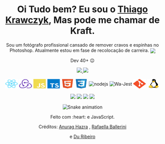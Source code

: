 <div>
  
  <h1 align="center">
    Oi Tudo bem? Eu sou o 
    <a href="https://www.linkedin.com/in/thiago-kraw/">Thiago Krawczyk</a>, 
    Mas pode me chamar de Kraft.
  </h1>
  
  <p align="center">
    Sou um fotógrafo profissional cansado de remover cravos e espinhas no Photoshop.
    Atualmente estou em fase de recolocação de carreira.
    <a href="https://www.youtube.com/channel/UCw7eTZH9S8oSwWneJtw8rpA?sub_confirmation=1" target="_blank">
      <img
           width="10%" 
           align="center" 
           valign="middle" 
           src="https://img.shields.io/youtube/channel/subscribers/UCViaNBT0SIeiVnZSEEtIfjw?label=Thiago Kraft&style=social" 
           target="_blank" 
      />
    </a>  
  </p>
  
  <p align="center">
   Dev 40+ 😉️
  </p>
  
</div>

<div align="center">
  <a href="https://github.com/thiagokraft">
    <img height="150em" src="https://github-readme-stats.vercel.app/api?username=thiagokraft&count_private=true&include_all_commits=true&show_icons=true&theme=vue-dark&hide_border=false&show_owner=true"/>
    <img height="150em" src="https://github-readme-stats.vercel.app/api/top-langs/?username=thiagokraft&theme=vue-dark&hide_border=false&&layout=compact"/>
  </a>
</div>

<div align="center" valign="top"><br>
  <img align="center" alt="React" height="30" width="40" src="https://raw.githubusercontent.com/devicons/devicon/master/icons/react/react-original.svg">
  <img align="center" alt="Redux" height="30" width="40" src="https://raw.githubusercontent.com/devicons/devicon/master/icons/redux/redux-original.svg">
  <img align="center" alt="Js" height="30" width="40" src="https://raw.githubusercontent.com/devicons/devicon/master/icons/javascript/javascript-plain.svg">
  <img align="center" alt="Js" height="30" width="40" src="https://raw.githubusercontent.com/devicons/devicon/master/icons/typescript/typescript-plain.svg">
  <img align="center" alt="HTML" height="30" width="40" src="https://raw.githubusercontent.com/devicons/devicon/master/icons/html5/html5-original.svg">
  <img align="center" alt="CSS" height="30" width="40" src="https://raw.githubusercontent.com/devicons/devicon/master/icons/css3/css3-original.svg">
  <img align="center" alt="nodejs" height="30" width="40" src="https://cdn.worldvectorlogo.com/logos/nodejs-icon.svg">
  <img align="center" alt="Wa-Jest" height="30" width="40" src="https://cdn.jsdelivr.net/gh/devicons/devicon/icons/jest/jest-plain.svg">
  <img align="center" alt="git" height="30" width="40" src="https://raw.githubusercontent.com/devicons/devicon/master/icons/git/git-original.svg">    
  <img align="center" alt="linux" height="30" width="40" src="https://raw.githubusercontent.com/devicons/devicon/master/icons/linux/linux-original.svg">
</div><br>

<div align="center">
  <a href="https://www.youtube.com/channel/UCw7eTZH9S8oSwWneJtw8rpAsub_confirmation=1" target="_blank"><img src="https://img.shields.io/badge/YouTube-FF0000?style=for-the-badge&logo=youtube&logoColor=white" target="_blank"></a>
  <a href="https://www.instagram.com/thiagokraw/" target="_blank"><img src="https://img.shields.io/badge/-Instagram-%23E4405F?style=for-the-badge&logo=instagram&logoColor=white" target="_blank"></a>
  <a href="https://www.linkedin.com/in/thiago-kraw/" target="_blank"><img src="https://img.shields.io/badge/-LinkedIn-%230077B5?style=for-the-badge&logo=linkedin&logoColor=white" target="_blank"></a> 
  <a href="mailto:thiagokraft@gmail.com"><img src="https://img.shields.io/badge/-Gmail-%23333?style=for-the-badge&logo=gmail&logoColor=white" target="_blank"></a>
</div>

<div align="center">

  ![Snake animation](https://github.com/thiagokraft/thiagokraft/blob/output/github-contribution-grid-snake.svg)
  
</div>

<div align="center">
  <p>Feito com :heart: e JavaScript.</p>
  <p>Créditos: <a href="https://github.com/anuraghazra/github-readme-stats">Anurag Hazra</a> , <a href="https://github.com/rafaballerini">Rafaella Ballerini</a></p>
 e <a href="https://github.com/duribeiro">Du Ribeiro</a></p>
</div>
          
